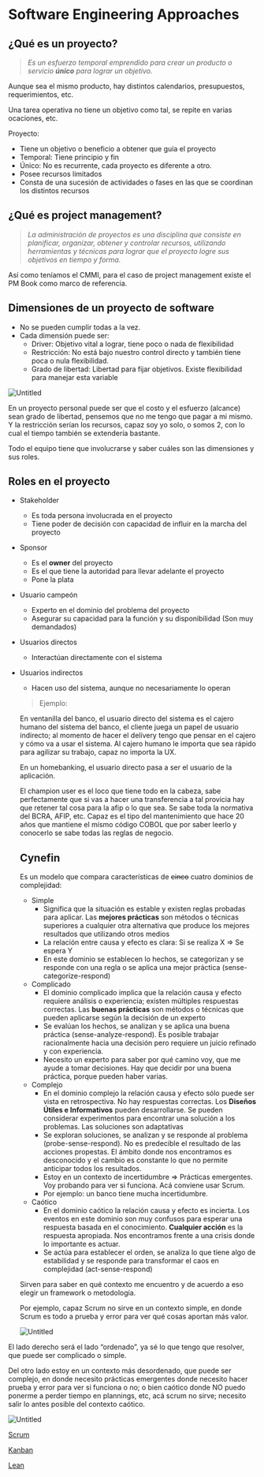 # Software Engineering Approaches

## ¿Qué es un proyecto?

> *Es un esfuerzo temporal emprendido para crear un producto o servicio **único** para lograr un objetivo.*
> 

Aunque sea el mismo producto, hay distintos calendarios, presupuestos, requerimientos, etc.

Una tarea operativa no tiene un objetivo como tal, se repite en varias ocaciones, etc.

Proyecto:

- Tiene un objetivo o beneficio a obtener que guía el proyecto
- Temporal: Tiene principio y fin
- Único: No es recurrente, cada proyecto es diferente a otro.
- Posee recursos limitados
- Consta de una sucesión de actividades o fases en las que se coordinan los distintos recursos

## ¿Qué es project management?

> *La administración de proyectos es una disciplina que consiste en planificar, organizar, obtener y controlar recursos, utilizando herramientas y técnicas para lograr que el proyecto logre sus objetivos en tiempo y forma.*

Así como teníamos el CMMI, para el caso de project management existe el PM Book como marco de referencia.
> 

## Dimensiones de un proyecto de software

- No se pueden cumplir todas a la vez.
- Cada dimensión puede ser:
    - Driver: Objetivo vital a lograr, tiene poco o nada de flexibilidad
    - Restricción: No está bajo nuestro control directo y también tiene poca o nula flexibilidad.
    - Grado de libertad: Libertad para fijar objetivos. Existe flexibilidad para manejar esta variable
    

![Untitled](Software%20Engineering%20Approaches%20ebe78ecc39e54b928061aea55698bc8e/Untitled.png)

En un proyecto personal puede ser que el costo  y el esfuerzo (alcance) sean grado de libertad, pensemos que no me tengo que pagar a mi mismo. Y la restricción serían los recursos, capaz soy yo solo, o somos 2, con lo cual el tiempo también se extendería bastante.

Todo el equipo tiene que involucrarse y saber cuáles son las dimensiones y sus roles.

## Roles en el proyecto

- Stakeholder
    - Es toda persona involucrada en el proyecto
    - Tiene poder de decisión con capacidad de influir en la marcha del proyecto
- Sponsor
    - Es el **owner** del proyecto
    - Es el que tiene la autoridad para llevar adelante el proyecto
    - Pone la plata
- Usuario campeón
    - Experto en el dominio del problema del proyecto
    - Asegurar su capacidad para la función y su disponibilidad (Son muy demandados)
- Usuarios directos
    - Interactúan directamente con el sistema
- Usuarios indirectos
    - Hacen uso del sistema, aunque no necesariamente lo operan
    
    > Ejemplo:
    
    En ventanilla del banco, el usuario directo del sistema es el cajero humano del sistema del banco, el cliente juega un papel de usuario indirecto; al momento de hacer el delívery tengo que pensar en el cajero y cómo va a usar el sistema. Al cajero humano le importa que sea rápido para agilizar su trabajo, capaz no importa la UX.
    
    En un homebanking, el usuario directo pasa a ser el usuario de la aplicación.
    
    El champion user es el loco que tiene todo en la cabeza, sabe perfectamente que si vas a hacer una transferencia a tal provicia hay que retener tal cosa para la afip o lo que sea. Se sabe toda la normativa del BCRA, AFIP, etc. Capaz es el tipo del mantenimiento que hace 20 años que mantiene el mísmo código COBOL que por saber leerlo y conocerlo se sabe todas las reglas de negocio.
    > 
    
    ## Cynefin
    
    Es un modelo que compara características de ~~cinco~~ cuatro dominios de complejidad:
    
    - Simple
        - Significa que la situación es estable y existen reglas probadas para aplicar. Las **mejores prácticas** son métodos o técnicas superiores a cualquier otra alternativa que produce los mejores resultados que utilizando otros medios
        - La relación entre causa y efecto es clara: Si se realiza X ⇒ Se espera Y
        - En este dominio se establecen lo hechos, se categorizan y se responde con una regla o se aplica una mejor práctica (sense-categorize-respond)
    - Complicado
        - El dominio complicado implica que la relación causa y efecto requiere análisis o experiencia; existen múltiples respuestas correctas. Las **buenas prácticas** son métodos o técnicas que pueden aplicarse según la decisión de un experto
        - Se evalúan los hechos, se analizan y se aplica una buena práctica (sense-analyze-respond). Es posible trabajar racionalmente hacia una decisión pero requiere un juicio refinado y con experiencia.
        - Necesito un experto para saber por qué camino voy, que me ayude a tomar decisiones. Hay que decidir por una buena práctica, porque pueden haber varias.
    - Complejo
        - En el dominio complejo la relación causa y efecto sólo puede ser vista en retrospectiva. No hay respuestas correctas. Los **Diseños Útiles e Informativos** pueden desarrollarse. Se pueden considerar experimentos para encontrar una solución a los problemas. Las soluciones son adaptativas
        - Se exploran soluciones, se analizan y se responde al problema (probe-sense-respond). No es predecible el resultado de las acciones propestas. El ámbito donde nos encontramos es desconocido y el cambio es constante lo que no permite anticipar todos los resultados.
        - Estoy en un contexto de incertidumbre ⇒ Prácticas emergentes. Voy probando para ver si funciona. Acá conviene usar Scrum.
        - Por ejemplo: un banco tiene mucha incertidumbre.
    - Caótico
        - En el dominio caótico la relación causa y efecto es incierta. Los eventos en este dominio son muy confusos para esperar una respuesta basada en el conocimiento. **Cualquier acción** es la respuesta apropiada. Nos encontramos frente a una crisis donde lo importante es actuar.
        - Se actúa para establecer el orden, se analiza lo que tiene algo de estabilidad y se responde para transformar el caos en complejidad (act-sense-respond)
    
    Sirven para saber en qué contexto me encuentro y de acuerdo a eso elegir un framework o metodología.
    
    Por ejemplo, capaz Scrum no sirve en un contexto simple, en donde Scrum es todo a prueba y error para ver qué cosas aportan más valor.
    
    ![Untitled](Software%20Engineering%20Approaches%20ebe78ecc39e54b928061aea55698bc8e/Untitled%201.png)
    

El lado derecho será el lado “ordenado”, ya sé lo que tengo que resolver, que puede ser complicado o simple.

Del otro lado estoy en un contexto más desordenado, que puede ser complejo, en donde necesito prácticas emergentes donde necesito hacer prueba y error para ver si funciona o no; o bien caótico donde NO puedo ponerme a perder tiempo en plannings, etc, acá scrum no sirve; necesito salir lo antes posible del contexto caótico.

![Untitled](Software%20Engineering%20Approaches%20ebe78ecc39e54b928061aea55698bc8e/Untitled%202.png)

[Scrum](Software%20Engineering%20Approaches%20ebe78ecc39e54b928061aea55698bc8e/Scrum%20869929b298f642018fb4956d1da50cf4.md)

[Kanban](Software%20Engineering%20Approaches%20ebe78ecc39e54b928061aea55698bc8e/Kanban%2074171e4e7ffb43e793a263460ee74e24.md)

[Lean](Software%20Engineering%20Approaches%20ebe78ecc39e54b928061aea55698bc8e/Lean%20c693ad08c7c3434ab75df632fcd81a78.md)